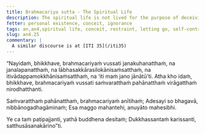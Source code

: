 ```yaml
---
title: Brahmacariya sutta - The Spiritual Life
description: The spiritual life is not lived for the purpose of deceiving people, nor for the purpose of winning favor with people, nor for the sake of acquisitions, respect and popularity, nor for the thought 'Let people know me.'
fetter: personal existence, conceit, ignorance
tags: an,an4,spiritual life, conceit, restraint, letting go, self-control, precepts, sense-restraint, Nibbāna, iti, iti28-49
slug: an4.25
commentary: |
  A similar discourse is at [ITI 35](/iti35)
---
```


“Nayidaṁ, bhikkhave, brahmacariyaṁ vussati janakuhanatthaṁ, na janalapanatthaṁ, na lābhasakkārasilokānisaṁsatthaṁ, na itivādappamokkhānisaṁsatthaṁ, na ‘iti maṁ jano jānātū’ti. Atha kho idaṁ, bhikkhave, brahmacariyaṁ vussati saṁvaratthaṁ pahānatthaṁ virāgatthaṁ nirodhatthanti.

Saṁvaratthaṁ pahānatthaṁ,
brahmacariyaṁ anītihaṁ;
Adesayi so bhagavā,
nibbānogadhagāminaṁ;
Esa maggo mahantehi,
anuyāto mahesibhi.

Ye ca taṁ paṭipajjanti,
yathā buddhena desitaṁ;
Dukkhassantaṁ karissanti,
satthusāsanakārino”ti.
